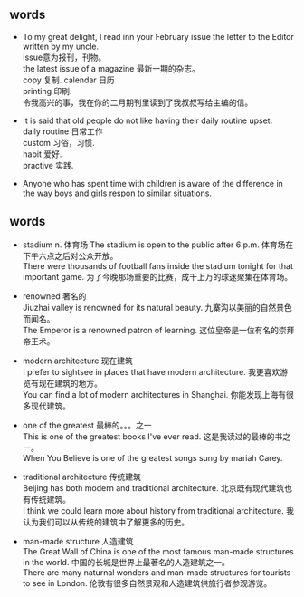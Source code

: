 ## words
* To my great delight, I read inn your February issue the letter to the Editor written by my uncle.  
issue意为报刊，刊物。   
the latest issue of a magazine 最新一期的杂志。    
copy 复制. 
calendar 日历  
printing 印刷.   
令我高兴的事，我在你的二月期刊里读到了我叔叔写给主编的信。  

* It is said that old people do not like having their daily routine upset.  
daily routine 日常工作  
custom 习俗，习惯.   
habit 爱好.   
practive 实践. 

* Anyone who has spent time with children is aware of the difference in the way boys and girls respon to similar situations.

## words
* stadium n. 体育场
The stadium is open to the public after 6 p.m.  体育场在下午六点之后对公众开放。  
There were thousands of football fans inside the stadium tonight for that important game. 为了今晚那场重要的比赛，成千上万的球迷聚集在体育场。 

* renowned 著名的  
Jiuzhai valley is renowned for its natural beauty. 九寨沟以美丽的自然景色而闻名。  
The Emperor is a renowned patron of learning. 这位皇帝是一位有名的崇拜帝王术。 

* modern architecture 现在建筑  
I prefer to sightsee in places that have modern architecture. 我更喜欢游览有现在建筑的地方。  
You can find a lot of modern architectures in Shanghai. 你能发现上海有很多现代建筑。  

* one of the greatest 最棒的。。。之一  
This is one of the greatest books I've ever read. 这是我读过的最棒的书之一。  
When You Believe is one of the greatest songs sung by mariah Carey. 

* traditional architecture 传统建筑  
Beijing has both modern and traditional architecture. 北京既有现代建筑也有传统建筑。  
I think we could learn more about history from traditional architecture. 我认为我们可以从传统的建筑中了解更多的历史。  

* man-made structure 人造建筑  
The Great Wall of China is one of the most famous man-made structures in the world. 中国的长城是世界上最著名的人造建筑之一。  
There are many naturnal wonders and man-made structures for tourists to see in London. 伦敦有很多自然景观和人造建筑供旅行者参观游览。  

